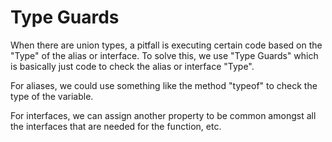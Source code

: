 # Type Guards

When there are union types, a pitfall is executing certain code based on the "Type" of the alias or interface. 
To solve this, we use "Type Guards" which is basically just code to check the alias or interface "Type". 

For aliases, we could use something like the method "typeof" to check the type of the variable. 

For interfaces, we can assign another property to be common amongst all the interfaces that are needed for the function, etc. 

